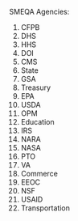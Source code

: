 SMEQA Agencies:
1. CFPB
2. DHS
3. HHS
4. DOI
5. CMS
6. State
7. GSA
8. Treasury
9. EPA
10. USDA
11. OPM
12. Education
13. IRS
14. NARA
15. NASA
16. PTO
17. VA
18. Commerce
19. EEOC
20. NSF
21. USAID
22. Transportation

